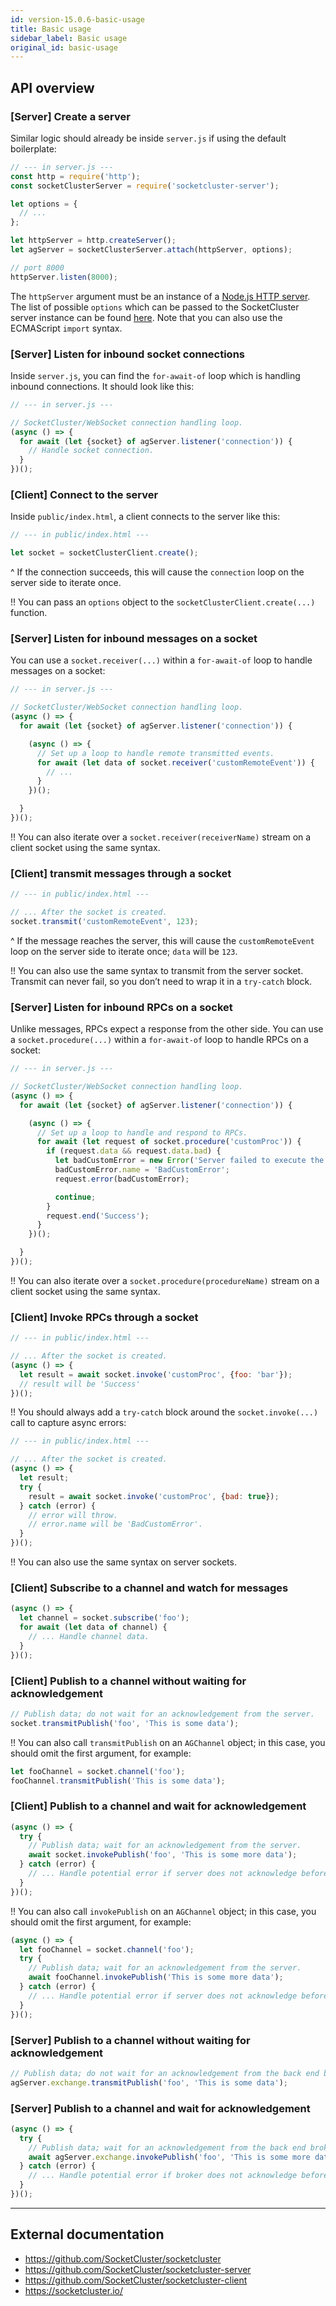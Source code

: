 ```yaml
---
id: version-15.0.6-basic-usage
title: Basic usage
sidebar_label: Basic usage
original_id: basic-usage
---
```


## API overview

### [Server] Create a server

Similar logic should already be inside `server.js` if using the default boilerplate:

```js
// --- in server.js ---
const http = require('http');
const socketClusterServer = require('socketcluster-server');

let options = {
  // ...
};

let httpServer = http.createServer();
let agServer = socketClusterServer.attach(httpServer, options);

// port 8000
httpServer.listen(8000);
```

The `httpServer` argument must be an instance of a <a href="https://nodejs.org/api/http.html#http_class_http_server" target="_blank">Node.js HTTP server</a>.
The list of possible `options` which can be passed to the SocketCluster server instance can be found [here](/docs/api-ag-server#methods).
Note that you can also use the ECMAScript `import` syntax.


### [Server] Listen for inbound socket connections

Inside `server.js`, you can find the `for-await-of` loop which is handling inbound connections. It should look like this:

```js
// --- in server.js ---

// SocketCluster/WebSocket connection handling loop.
(async () => {
  for await (let {socket} of agServer.listener('connection')) {
    // Handle socket connection.
  }
})();
```

### [Client] Connect to the server

Inside `public/index.html`, a client connects to the server like this:

```js
// --- in public/index.html ---

let socket = socketClusterClient.create();
```

^ If the connection succeeds, this will cause the `connection` loop on the server side to iterate once.

!! You can pass an `options` object to the `socketClusterClient.create(...)` function.

### [Server] Listen for inbound messages on a socket

You can use a `socket.receiver(...)` within a `for-await-of` loop to handle messages on a socket:

```js
// --- in server.js ---

// SocketCluster/WebSocket connection handling loop.
(async () => {
  for await (let {socket} of agServer.listener('connection')) {

    (async () => {
      // Set up a loop to handle remote transmitted events.
      for await (let data of socket.receiver('customRemoteEvent')) {
        // ...
      }
    })();

  }
})();
```

!! You can also iterate over a `socket.receiver(receiverName)` stream on a client socket using the same syntax.

### [Client] transmit messages through a socket

```js
// --- in public/index.html ---

// ... After the socket is created.
socket.transmit('customRemoteEvent', 123);
```

^ If the message reaches the server, this will cause the `customRemoteEvent` loop on the server side to iterate once; `data` will be `123`.

!! You can also use the same syntax to transmit from the server socket. Transmit can never fail, so you don’t need to wrap it in a `try-catch` block.

### [Server] Listen for inbound RPCs on a socket

Unlike messages, RPCs expect a response from the other side.
You can use a `socket.procedure(...)` within a `for-await-of` loop to handle RPCs on a socket:

```js
// --- in server.js ---

// SocketCluster/WebSocket connection handling loop.
(async () => {
  for await (let {socket} of agServer.listener('connection')) {

    (async () => {
      // Set up a loop to handle and respond to RPCs.
      for await (let request of socket.procedure('customProc')) {
        if (request.data && request.data.bad) {
          let badCustomError = new Error('Server failed to execute the procedure');
          badCustomError.name = 'BadCustomError';
          request.error(badCustomError);

          continue;
        }
        request.end('Success');
      }
    })();

  }
})();
```

!! You can also iterate over a `socket.procedure(procedureName)` stream on a client socket using the same syntax.

### [Client] Invoke RPCs through a socket

```js
// --- in public/index.html ---

// ... After the socket is created.
(async () => {
  let result = await socket.invoke('customProc', {foo: 'bar'});
  // result will be 'Success'
})();
```

!! You should always add a `try-catch` block around the `socket.invoke(...)` call to capture async errors:

```js
// --- in public/index.html ---

// ... After the socket is created.
(async () => {
  let result;
  try {
    result = await socket.invoke('customProc', {bad: true});
  } catch (error) {
    // error will throw.
    // error.name will be 'BadCustomError'.
  }
})();
```

!! You can also use the same syntax on server sockets.

### [Client] Subscribe to a channel and watch for messages

```js
(async () => {
  let channel = socket.subscribe('foo');
  for await (let data of channel) {
    // ... Handle channel data.
  }
})();
```

### [Client] Publish to a channel without waiting for acknowledgement

```js
// Publish data; do not wait for an acknowledgement from the server.
socket.transmitPublish('foo', 'This is some data');
```

!! You can also call `transmitPublish` on an `AGChannel` object; in this case, you should omit the first argument, for example:

```js
let fooChannel = socket.channel('foo');
fooChannel.transmitPublish('This is some data');
```

### [Client] Publish to a channel and wait for acknowledgement

```js
(async () => {
  try {
    // Publish data; wait for an acknowledgement from the server.
    await socket.invokePublish('foo', 'This is some more data');
  } catch (error) {
    // ... Handle potential error if server does not acknowledge before timeout.
  }
})();
```

!! You can also call `invokePublish` on an `AGChannel` object; in this case, you should omit the first argument, for example:

```js
(async () => {
  let fooChannel = socket.channel('foo');
  try {
    // Publish data; wait for an acknowledgement from the server.
    await fooChannel.invokePublish('This is some more data');
  } catch (error) {
    // ... Handle potential error if server does not acknowledge before timeout.
  }
})();
```

### [Server] Publish to a channel without waiting for acknowledgement

```js
// Publish data; do not wait for an acknowledgement from the back end broker.
agServer.exchange.transmitPublish('foo', 'This is some data');
```

### [Server] Publish to a channel and wait for acknowledgement

```js
(async () => {
  try {
    // Publish data; wait for an acknowledgement from the back end broker (if it exists).
    await agServer.exchange.invokePublish('foo', 'This is some more data');
  } catch (error) {
    // ... Handle potential error if broker does not acknowledge before timeout.
  }
})();
```

---

## External documentation

- https://github.com/SocketCluster/socketcluster
- https://github.com/SocketCluster/socketcluster-server
- https://github.com/SocketCluster/socketcluster-client
- https://socketcluster.io/
